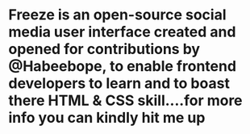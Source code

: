 # Freeze is an open-source social media user interface created and opened for contributions by @Habeebope, to enable frontend developers to learn and to boast there HTML & CSS skill....for more info you can kindly hit me up
